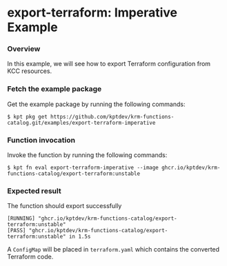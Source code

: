 # export-terraform: Imperative Example

### Overview

In this example, we will see how to export Terraform configuration from KCC resources.

### Fetch the example package

Get the example package by running the following commands:

```shell
$ kpt pkg get https://github.com/kptdev/krm-functions-catalog.git/examples/export-terraform-imperative
```

### Function invocation

Invoke the function by running the following commands:

```shell
$ kpt fn eval export-terraform-imperative --image ghcr.io/kptdev/krm-functions-catalog/export-terraform:unstable
```

### Expected result
The function should export successfully
```shell
[RUNNING] "ghcr.io/kptdev/krm-functions-catalog/export-terraform:unstable"
[PASS] "ghcr.io/kptdev/krm-functions-catalog/export-terraform:unstable" in 1.5s
```

A `ConfigMap` will be placed in `terraform.yaml` which contains the converted Terraform code.
